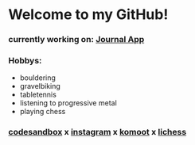 # Welcome to my GitHub!

### currently working on: [Journal App](https://github.com/RobinWitt/journal-app_first-react-project)

### Hobbys: ###
- bouldering
- gravelbiking
- tabletennis
- listening to progressive metal
- playing chess

### [codesandbox](https://codesandbox.io/u/RobinW) x [instagram](https://www.instagram.com/robin_climbs/reels) x [komoot](https://www.komoot.de/user/2213772897926) x [lichess](https://lichess.org/@/Rob_AOE) ###
